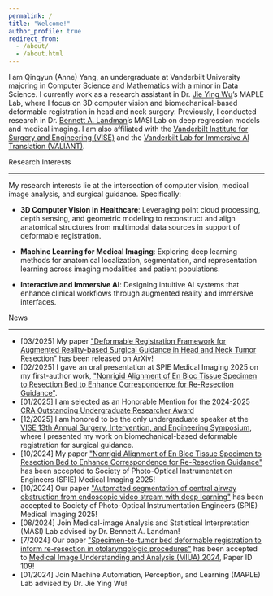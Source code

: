 ```yaml
---
permalink: /
title: "Welcome!"
author_profile: true
redirect_from: 
  - /about/
  - /about.html
---
```


<!-- This is the front page of a website that is powered by the [Academic Pages template](https://github.com/academicpages/academicpages.github.io) and hosted on GitHub pages. [GitHub pages](https://pages.github.com) is a free service in which websites are built and hosted from code and data stored in a GitHub repository, automatically updating when a new commit is made to the repository. This template was forked from the [Minimal Mistakes Jekyll Theme](https://mmistakes.github.io/minimal-mistakes/) created by Michael Rose, and then extended to support the kinds of content that academics have: publications, talks, teaching, a portfolio, blog posts, and a dynamically-generated CV. You can fork [this template](https://github.com/academicpages/academicpages.github.io) right now, modify the configuration and markdown files, add your own PDFs and other content, and have your own site for free, with no ads! -->

I am Qingyun (Anne) Yang, an undergraduate at Vanderbilt University majoring in Computer Science and Mathematics with a minor in Data Science. I currently work as a research assistant in Dr. [Jie Ying Wu](https://engineering.vanderbilt.edu/bio/?pid=jieying-wu)’s MAPLE Lab, where I focus on 3D computer vision and biomechanical-based deformable registration in head and neck surgery. Previously, I conducted research in Dr. [Bennett A. Landman](https://www.vanderbilt.edu/vise/visepeople/bennett-landman/)’s MASI Lab on deep regression models and medical imaging. I am also affiliated with the [Vanderbilt Institute for Surgery and Engineering (VISE)](https://www.vanderbilt.edu/vise/) and the [Vanderbilt Lab for Immersive AI Translation (VALIANT)](https://www.vanderbilt.edu/valiant/).

Research Interests
<!-- ====== -->
------
<!-- Like many other Jekyll-based GitHub Pages templates, Academic Pages makes you separate the website's content from its form. The content & metadata of your website are in structured markdown files, while various other files constitute the theme, specifying how to transform that content & metadata into HTML pages. You keep these various markdown (.md), YAML (.yml), HTML, and CSS files in a public GitHub repository. Each time you commit and push an update to the repository, the [GitHub pages](https://pages.github.com/) service creates static HTML pages based on these files, which are hosted on GitHub's servers free of charge.

Many of the features of dynamic content management systems (like Wordpress) can be achieved in this fashion, using a fraction of the computational resources and with far less vulnerability to hacking and DDoSing. You can also modify the theme to your heart's content without touching the content of your site. If you get to a point where you've broken something in Jekyll/HTML/CSS beyond repair, your markdown files describing your talks, publications, etc. are safe. You can rollback the changes or even delete the repository and start over - just be sure to save the markdown files! Finally, you can also write scripts that process the structured data on the site, such as [this one](https://github.com/academicpages/academicpages.github.io/blob/master/talkmap.ipynb) that analyzes metadata in pages about talks to display [a map of every location you've given a talk](https://academicpages.github.io/talkmap.html). -->

My research interests lie at the intersection of computer vision, medical image analysis, and surgical guidance. Specifically:

- **3D Computer Vision in Healthcare**: Leveraging point cloud processing, depth sensing, and geometric modeling to reconstruct and align anatomical structures from multimodal data sources in support of deformable registration.

- **Machine Learning for Medical Imaging**: Exploring deep learning methods for anatomical localization, segmentation, and representation learning across imaging modalities and patient populations.

- **Interactive and Immersive AI**: Designing intuitive AI systems that enhance clinical workflows through augmented reality and immersive interfaces.

News
<!-- ====== -->
------
- [03/2025] My paper ["Deformable Registration Framework for Augmented Reality-based Surgical Guidance in Head and Neck Tumor Resection"](https://arxiv.org/abs/2503.08802) has been released on ArXiv!
- [02/2025] I gave an oral presentation at SPIE Medical Imaging 2025 on my first-author work, ["Nonrigid Alignment of En Bloc Tissue Specimen to Resection Bed to Enhance Correspondence for Re-Resection Guidance"](https://www.spiedigitallibrary.org/conference-proceedings-of-spie/13408/1340811/Nonrigid-alignment-of-en-bloc-tissue-specimen-to-resection-bed/10.1117/12.3047043.short).
- [01/2025] I am selected as an Honorable Mention for the [2024-2025 CRA Outstanding Undergraduate Researcher Award](https://cra.org/about/awards/outstanding-undergraduate-researcher-award/)
- [12/2025] I am honored to be the only undergraduate speaker at the [VISE 13th Annual Surgery, Intervention, and Engineering Symposium](https://www.vanderbilt.edu/vise/symposium-schedule/), where I presented my work on biomechanical-based deformable registration for surgical guidance.
- [10/2024] My paper ["Nonrigid Alignment of En Bloc Tissue Specimen to Resection Bed to Enhance Correspondence for Re-Resection Guidance"](https://www.spiedigitallibrary.org/conference-proceedings-of-spie/13408/1340811/Nonrigid-alignment-of-en-bloc-tissue-specimen-to-resection-bed/10.1117/12.3047043.short) has been accepted to Society of Photo-Optical Instrumentation Engineers (SPIE) Medical Imaging 2025!
- [10/2024] Our paper ["Automated segmentation of central airway obstruction from endoscopic video stream with deep learning"](https://www.spiedigitallibrary.org/conference-proceedings-of-spie/13408/3047413/Automated-segmentation-of-central-airway-obstruction-from-endoscopic-video-stream/10.1117/12.3047413.short) has been accepted to Society of Photo-Optical Instrumentation Engineers (SPIE) Medical Imaging 2025!
- [08/2024] Join Medical-image Analysis and Statistical Interpretation (MASI) Lab advised by Dr. Bennett A. Landman!
- [7/2024] Our paper ["Specimen-to-tumor bed deformable registration to inform re-resection in otolaryngologic procedures"](chrome-extension://efaidnbmnnnibpcajpcglclefindmkaj/https://miua2024.github.io/docs/MIUA_Programme_Final.pdf) has been accepted to [Medical Image Understanding and Analysis (MIUA) 2024](https://www.frontiersin.org/books/Medical_Image_Understanding_and_Analysis/12759), Paper ID 109!
- [01/2024] Join Machine Automation, Perception, and Learning (MAPLE) Lab advised by Dr. Jie Ying Wu!

<!-- 1. Register a GitHub account if you don't have one and confirm your e-mail (required!)
1. Fork [this template](https://github.com/academicpages/academicpages.github.io) by clicking the "Use this template" button in the top right. 
1. Go to the repository's settings (rightmost item in the tabs that start with "Code", should be below "Unwatch"). Rename the repository "[your GitHub username].github.io", which will also be your website's URL.
1. Set site-wide configuration and create content & metadata (see below -- also see [this set of diffs](http://archive.is/3TPas) showing what files were changed to set up [an example site](https://getorg-testacct.github.io) for a user with the username "getorg-testacct")
1. Upload any files (like PDFs, .zip files, etc.) to the files/ directory. They will appear at https://[your GitHub username].github.io/files/example.pdf.  
1. Check status by going to the repository settings, in the "GitHub pages" section -->

<!-- Site-wide configuration
------
The main configuration file for the site is in the base directory in [_config.yml](https://github.com/academicpages/academicpages.github.io/blob/master/_config.yml), which defines the content in the sidebars and other site-wide features. You will need to replace the default variables with ones about yourself and your site's github repository. The configuration file for the top menu is in [_data/navigation.yml](https://github.com/academicpages/academicpages.github.io/blob/master/_data/navigation.yml). For example, if you don't have a portfolio or blog posts, you can remove those items from that navigation.yml file to remove them from the header. 

Create content & metadata
------
For site content, there is one markdown file for each type of content, which are stored in directories like _publications, _talks, _posts, _teaching, or _pages. For example, each talk is a markdown file in the [_talks directory](https://github.com/academicpages/academicpages.github.io/tree/master/_talks). At the top of each markdown file is structured data in YAML about the talk, which the theme will parse to do lots of cool stuff. The same structured data about a talk is used to generate the list of talks on the [Talks page](https://academicpages.github.io/talks), each [individual page](https://academicpages.github.io/talks/2012-03-01-talk-1) for specific talks, the talks section for the [CV page](https://academicpages.github.io/cv), and the [map of places you've given a talk](https://academicpages.github.io/talkmap.html) (if you run this [python file](https://github.com/academicpages/academicpages.github.io/blob/master/talkmap.py) or [Jupyter notebook](https://github.com/academicpages/academicpages.github.io/blob/master/talkmap.ipynb), which creates the HTML for the map based on the contents of the _talks directory).

**Markdown generator**

The repository includes [a set of Jupyter notebooks](https://github.com/academicpages/academicpages.github.io/tree/master/markdown_generator
) that converts a CSV containing structured data about talks or presentations into individual markdown files that will be properly formatted for the Academic Pages template. The sample CSVs in that directory are the ones I used to create my own personal website at stuartgeiger.com. My usual workflow is that I keep a spreadsheet of my publications and talks, then run the code in these notebooks to generate the markdown files, then commit and push them to the GitHub repository.

How to edit your site's GitHub repository
------
Many people use a git client to create files on their local computer and then push them to GitHub's servers. If you are not familiar with git, you can directly edit these configuration and markdown files directly in the github.com interface. Navigate to a file (like [this one](https://github.com/academicpages/academicpages.github.io/blob/master/_talks/2012-03-01-talk-1.md) and click the pencil icon in the top right of the content preview (to the right of the "Raw | Blame | History" buttons). You can delete a file by clicking the trashcan icon to the right of the pencil icon. You can also create new files or upload files by navigating to a directory and clicking the "Create new file" or "Upload files" buttons. 

Example: editing a markdown file for a talk
![Editing a markdown file for a talk](/images/editing-talk.png)

For more info
------
More info about configuring Academic Pages can be found in [the guide](https://academicpages.github.io/markdown/), the [growing wiki](https://github.com/academicpages/academicpages.github.io/wiki), and you can always [ask a question on GitHub](https://github.com/academicpages/academicpages.github.io/discussions). The [guides for the Minimal Mistakes theme](https://mmistakes.github.io/minimal-mistakes/docs/configuration/) (which this theme was forked from) might also be helpful. -->

